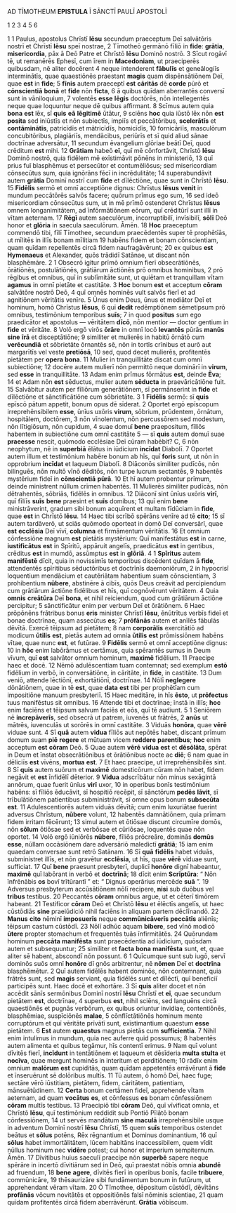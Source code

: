 AD TĪMOTHEUM **EPISTULA** Ī SĀNCTĪ PAULĪ APOSTOLĪ

1 2 3 4 5 6

1 
1 Paulus, apostolus Chrīstī **Iēsu** secundum praeceptum Deī salvātōris nostrī et Chrīstī **Iēsu** speī nostrae,
2 Tīmotheō germānō fīliō in **fide**: **grātia**, **misericordia**, pāx ā Deō Patre et Chrīstō **Iēsu** Dominō nostrō.
3 Sīcut rogāvī tē, ut remanērēs Ephesī, cum īrem in **Macedoniam**, ut praeciperēs quibusdam, nē aliter docērent
4 neque intenderent **fābulīs** et geneālogiīs interminātīs, quae quaestiōnēs praestant **magis** quam dispēnsātiōnem Deī, quae **est** in **fide**;
5 **fīnis** autem praeceptī **est** **cāritās** dē **corde** pūrō et **cōnscientiā** **bonā** et **fide** nōn **ficta**,
6 ā quibus quīdam aberrantēs conversī sunt in vāniloquium,
7 volentēs **esse** **lēgis** doctōrēs, nōn intellegentēs neque quae loquuntur neque dē quibus affirmant.
8 Scīmus autem quia **bona** **est** lēx, sī **quis** **eā** **lēgitimē** ūtātur,
9 sciēns **hoc** quia iūstō lēx nōn **est** **posita** sed iniūstīs et nōn subiectīs, impiīs et peccātōribus, **scelerātīs** et **contāminātīs**, patricīdīs et mātricīdīs, homicīdīs,
10 fornicāriīs, masculōrum concubitōribus, plagiāriīs, mendācibus, periūrīs et sī quid aliud sānae doctrīnae adversātur,
11 secundum ēvangelium glōriae beātī Deī, quod crēditum **est** mihi.
12 **Grātiam** habeō **eī**, quī mē cōnfortāvit, Chrīstō **Iēsu** Dominō nostrō, quia fidēlem mē exīstimāvit pōnēns in ministeriō,
13 quī prius fuī blasphēmus et persecūtor et contumēliōsus; sed misericordiam cōnsecūtus sum, quia ignōrāns fēcī in incrēdulitāte;
14 superabundāvit autem **grātia** Dominī nostrī cum **fide** et dīlēctiōne, quae sunt in Chrīstō **Iēsu**.
15 **Fidēlis** sermō et omnī acceptiōne dignus: Chrīstus **Iēsus** **venit** in mundum peccātōrēs salvōs facere; quōrum prīmus ego sum,
16 sed ideō misericordiam cōnsecūtus sum, ut in mē prīmō ostenderet Chrīstus **Iēsus** omnem longanimitātem, ad īnfōrmātiōnem eōrum, quī crēditūrī sunt illī in vītam aeternam.
17 **Rēgī** autem saeculōrum, incorruptibilī, invīsibilī, **sōlī** Deō honor et **glōria** in saecula saeculōrum. Āmēn.
18 **Hoc** praeceptum commendō tibi, fīlī Tīmothee, secundum praecēdentēs super tē prophētīās, ut mīlitēs in illīs bonam mīlitiam
19 habēns fidem et bonam cōnscientiam, quam quīdam repellentēs circā fidem naufragāvērunt;
20 ex quibus **est** **Hymenaeus** et Alexander, quōs trādidī Satānae, ut discant nōn blasphēmāre.
2
1 Obsecrō igitur prīmō omnium fierī obsecrātiōnēs, ōrātiōnēs, postulātiōnēs, grātiārum āctiōnēs prō omnibus hominibus,
2 prō rēgibus et omnibus, quī in sublīmitāte sunt, ut quiētam et tranquillam vītam **agamus** in omnī pietāte et castitāte.
3 **Hoc** bonum **est** et acceptum **cōram** salvātōre nostrō Deō,
4 quī omnēs hominēs vult salvōs fierī et ad agnitiōnem vēritātis venīre.
5 Ūnus enim Deus, ūnus et mediātor Deī et hominum, homō Chrīstus **Iēsus**,
6 quī **dedit** redēmptiōnem sēmetipsum prō omnibus, testimōnium temporibus **suīs**;
7 in quod **positus** sum ego praedicātor et apostolus — vēritātem **dīcō**, nōn mentior — doctor gentium in **fide** et vēritāte.
8 Volō ergō virōs **ōrāre** in omnī locō **levantēs** pūrās **manūs** **sine** **īrā** et disceptātiōne;
9 similiter et mulierēs in habitū ōrnātō cum **verēcundiā** et sōbrietāte ōrnantēs sē, nōn in tortīs crīnibus et aurō aut margarītīs vel veste **pretiōsā**,
10 sed, quod decet mulierēs, profitentēs pietātem per **opera** **bona**.
11 Mulier in tranquillitāte discat cum omnī subiectiōne;
12 docēre autem mulierī nōn permittō neque dominārī in **virum**, sed **esse** in tranquillitāte.
13 Adam enim prīmus fōrmātus **est**, deinde **Ēva**;
14 et Adam nōn **est** sēductus, mulier autem **sēducta** in praevāricātiōne fuit.
15 Salvābitur autem per fīliōrum generātiōnem, sī permānserint in **fide** et dīlēctiōne et sānctificātiōne cum sōbrietāte.
3
1 **Fidēlis** sermō: sī **quis** epīscō pātum appetit, bonum opus dē sīderat.
2 Oportet ergō epīscopum irreprehēnsibilem **esse**, ūnīus uxōris **virum**, sōbrium, prūdentem, ōrnātum, hospitālem, doctōrem,
3 nōn vīnolentum, nōn percussōrem sed modestum, nōn lītigiōsum, nōn cupidum,
4 suae domuī **bene** praepositum, fīliōs habentem in subiectiōne cum omnī castitāte
5 — sī **quis** autem domuī suae **praeesse** nescit, quōmodo ecclēsiae Deī cūram habēbit? C,
6 nōn neophytum, nē in **superbiā** ēlātus in iūdicium **incīdat** Diabolī.
7 Oportet autem illum et testimōnium habēre bonum ab hīs, quī **foris** sunt, ut nōn in opprobrium **incīdat** et laqueum Diabolī.
8 Diāconōs similiter pudīcōs, nōn bilinguēs, nōn multō vīnō dēditōs, nōn turpe lucrum sectantēs,
9 habentēs mystērium fideī in **cōnscientiā** **pūrā**.
10 Et hī autem probentur prīmum, deinde ministrent nūllum crīmen habentēs.
11 Mulierēs similiter pudīcās, nōn dētrahentēs, sōbriās, fidēlēs in omnibus.
12 Diāconī sint ūnīus uxōris **virī**, quī fīliīs **suīs** **bene** praesint et **suīs** domibus;
13 quī enim **bene** ministrāverint, gradum sibi bonum acquīrent et multam fīdūciam in **fide**, quae **est** in Chrīstō **Iēsu**.
14 Haec tibi scrībō spērāns venīre ad tē **cito**;
15 sī autem tardāverō, ut sciās quōmodo oporteat in domō Deī conversārī, quae **est** **ecclēsia** Deī vīvī, **columna** et firmāmentum vēritātis.
16 Et omnium cōnfessiōne magnum **est** pietātis mystērium:
Quī manifestātus **est** in carne,
**iustificātus** **est** in Spīritū,
appāruit angelīs,
praedicātus **est** in gentibus,
crēditus **est** in mumdō,
assūmptus **est** in **glōriā**.
4
1 **Spīritus** autem **manifēstē** dīcit, quia in novissimīs temporibus discēdent quīdam ā **fide**, attendentēs spīritibus sēductōribus et doctrīnīs daemoniōrum,
2 in hypocrisī loquentium mendācium et cautēriātam habentium suam cōnscientiam,
3 prohibentium **nūbere**, abstinēre ā cibīs, quōs Deus creāvit ad percipiendum cum grātiārum āctiōne fidēlibus et hīs, quī cognōvērunt vēritātem.
4 Quia **omnis** **creātūra** Deī **bona**, et nihil reiciendum, quod cum grātiārum āctiōne percipitur;
5 sānctificātur enim per verbum Deī et ōrātiōnem.
6 Haec prōpōnēns frātribus bonus **eris** minister Chrīstī **Iēsu**, ēnūtrītus verbīs fideī et bonae doctrīnae, quam assecūtus **es**;
7 **prōfānās** autem et anīlēs fābulās dēvītā.
Exercē tēipsum ad pietātem;
8 nam **corporālis** exercitātiō ad modicum **ūtilis** **est**, pietās autem ad omnia **ūtilis** **est** prōmissiōnem habēns vītae, quae nunc **est**, et futūrae.
9 **Fidēlis** sermō et omnī acceptiōne dignus:
10 in **hōc** enim labōrāmus et certāmus, quia spērantēs sumus in Deum vīvum, quī **est** salvātor omnium hominum, **maximē** fidēlium.
11 Praecipe haec et docē.
12 Nēmō adulēscentiam tuam contemnat; sed exemplum **estō** fidēlium in verbō, in conversātiōne, in cāritāte, in **fide**, in castitāte.
13 Dum veniō, attende lēctiōnī, exhortātiōnī, doctrīnae.
14 Nōlī **neglegere** dōnātiōnem, quae in tē **est**, quae **data** **est** tibi per prophētīam cum impositiōne manuum presbyteriī.
15 Haec meditāre, in hīs **ēsto**, ut **prōfectus** tuus manifēstus sit omnibus.
16 Attende tibi et doctrīnae; īnstā in illīs; **hoc** enim faciēns et tēipsum salvum faciēs et eōs, quī tē audiunt.
5
1 Seniōrem nē **increpāverīs**, sed obsecrā ut patrem, iuvenēs ut frātrēs,
2 **anūs** ut mātrēs, iuvenculās ut sorōrēs in omnī castitāte.
3 Viduās **honōra**, quae **vērē** viduae sunt.
4 Sī **quā** autem **vidua** fīliōs aut nepōtēs habet, discant prīmum domum suam **piē** **regere** et mūtuam vicem **reddere** **parentibus**; **hoc** enim acceptum **est** **cōram** Deō.
5 Quae autem **vērē** **vidua** **est** et **dēsōlāta**, spērat in Deum et īnstat obsecrātiōnibus et ōrātiōnibus nocte ac **diē**;
6 nam quae in dēliciīs **est** vīvēns, **mortua** **est**.
7 Et haec praecipe, ut irreprehēnsibilēs sint.
8 Sī **quis** autem suōrum et **maximē** domesticōrum cūram nōn habet, fidem negāvit et **est** īnfidēlī dēterior.
9 **Vidua** adscrībātur nōn minus sexāgintā annōrum, quae fuerit ūnīus **virī** uxor,
10 in operibus bonīs testimōnium habēns: sī fīliōs ēducāvit, sī hospitiō recēpit, sī sānctōrum **pedēs** **lāvit**, sī trībulātiōnem patientibus subministrāvit, sī omne opus bonum **subsecūta** **est**.
11 Adulescentiorēs autem viduās dēvītā; cum enim luxuriātae fuerint adversus Chrīstum, **nūbere** volunt,
12 habentēs damnātiōnem, quia prīmam fidem irritam fēcērunt;
13 simul autem et ōtiōsae discunt circumīre domōs, nōn **sōlum** ōtiōsae sed et verbōsae et cūriōsae, loquentēs quae nōn oportet.
14 Volō ergō iūniōrēs **nūbere**, fīliōs prōcreāre, dominās **domūs** **esse**, nūllam occāsiōnem dare adversāriō maledictī **grātiā**;
15 iam enim quaedam conversae sunt retrō Satānam.
16 Sī **quā** **fidēlis** habet viduās, subministret illīs, et nōn gravētur **ecclēsia**, ut hīs, quae **vērē** viduae sunt, sufficiat.
17 Quī **bene** praesunt presbyterī, duplicī **honōre** dignī habeantur, **maximē** quī labōrant in verbō et **doctrīnā**;
18 dīcit enim **Scrīptūra**: “ Nōn īnfrēnābis **os** bovī trītūrantī ” et: “ Dignus operārius mercēde **suā** ”.
19 Adversus presbyterum accūsātiōnem nōlī recipere, **nisi** sub duōbus vel **tribus** testibus.
20 Peccantēs **cōram** omnibus argue, ut et cēterī timōrem habeant.
21 Testificor **cōram** Deō et Chrīstō **Iēsu** et ēlēctīs angelīs, ut haec cūstōdiās **sine** praeiūdiciō nihil faciēns in aliquam partem dēclīnandō.
22 **Manus** **cito** nēminī **imposuerīs** neque **commūnicāverīs** **peccātīs** aliēnīs; tēipsum castum cūstōdī.
23 Nōlī adhūc aquam **bibere**, sed vīnō modicō **ūtere** propter stomachum et frequentēs tuās īnfirmitātēs.
24 Quōrundam hominum **peccāta** **manifēsta** sunt praecēdentia ad iūdicium, quōsdam autem et subsequuntur;
25 similiter et **facta** **bona** **manifēsta** sunt, et, quae aliter sē habent, abscondī nōn possunt.
6
1 Quīcumque sunt sub iugō, servī dominōs suōs omnī **honōre** dī gnōs arbitrentur, nē **nōmen** Deī et **doctrīna** blasphēmētur.
2 Quī autem fidēlēs habent dominōs, nōn contemnant, quia frātrēs sunt, sed **magis** serviant, quia fidēlēs sunt et dīlēctī, quī beneficiī participēs sunt. Haec docē et exhortāre.
3 Sī **quis** aliter docet et nōn accēdit sānīs sermōnibus Dominī nostrī **Iēsu** Chrīstī et **eī**, quae secundum pietātem **est**, doctrīnae,
4 superbus **est**, nihil sciēns, sed languēns circā quaestiōnēs et pugnās verbōrum, ex quibus oriuntur invidiae, contentiōnēs, blasphēmiae, suspīciōnēs **malae**,
5 cōnflīctātiōnēs hominum mente corruptōrum et quī vēritāte prīvātī sunt, exīstimantium quaestum **esse** pietātem.
6 **Est** autem **quaestus** magnus pietās cum **sufficientia**.
7 Nihil enim intulimus in mundum, quia nec auferre quid possumus;
8 habentēs autem alimenta et quibus tegāmur, hīs contentī erimus.
9 Nam quī volunt dīvitēs fierī, **incīdunt** in tentātiōnem et laqueum et dēsīderia **multa** **stulta** et **nocīva**, quae mergunt hominēs in interitum et perditiōnem;
10 rādīx enim omnium **malōrum** **est** cupiditās, quam quīdam appetentēs errāvērunt ā **fide** et īnseruērunt sē dolōribus multīs.
11 Tū autem, ō homō Deī, haec fuge; sectāre vērō iūstitiam, pietātem, fidem, cāritātem, patientiam, mānsuētūdinem.
12 **Certa** bonum certāmen fideī, apprehende vītam aeternam, ad quam **vocātus** **es**, et cōnfessus **es** bonam cōnfessiōnem **cōram** multīs testibus.
13 Praecipiō tibi **cōram** Deō, quī vīvificat omnia, et Chrīstō **Iēsu**, quī testimōnium reddidit sub Pontiō Pīlātō bonam cōnfessiōnem,
14 ut servēs mandātum **sine** **maculā** irreprehēnsibile usque in adventum Dominī nostrī **Iēsu** Chrīstī,
15 quem **suīs** temporibus ostendet beātus et **sōlus** potēns, Rēx rēgnantium et Dominus dominantium,
16 quī **sōlus** habet immortālitātem, lūcem habitāns inaccessibilem, quem vīdit nūllus hominum nec **vidēre** potest; cui honor et imperium sempiternum. Āmēn.
17 Dīvitibus huius saeculī praecipe nōn **superbē** sapere neque spērāre in incertō dīvitiārum sed in Deō, quī praestat nōbīs omnia **abundē** ad fruendum,
18 **bene** **agere**, dīvitēs fierī in operibus bonīs, facile **tribuere**, commūnicāre,
19 thēsaurizāre sibi fundāmentum bonum in futūrum, ut apprehendant vēram vītam.
20 Ō Tīmothee, dēpositum cūstōdī, dēvītāns **profānās** vōcum novitātēs et oppositiōnēs falsī nōminis scientiae,
21 quam quīdam profitentēs circā fidem aberrāvērunt.
**Grātia** vōbīscum.
